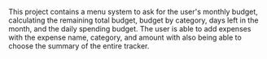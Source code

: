 This project contains a menu system to ask for the user's monthly budget, calculating the remaining total budget, budget by category, 
days left in the month, and the daily spending budget. 
The user is able to add expenses with the expense name, category, and amount with also being able to choose the summary of the entire tracker. 
